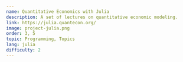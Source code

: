 ```yaml
---
name: Quantitative Economics with Julia
description: A set of lectures on quantitative economic modeling.
link: https://julia.quantecon.org/
image: project-julia.png
order: 3, 5
topic: Programming, Topics
lang: julia
difficulty: 2
---
```

